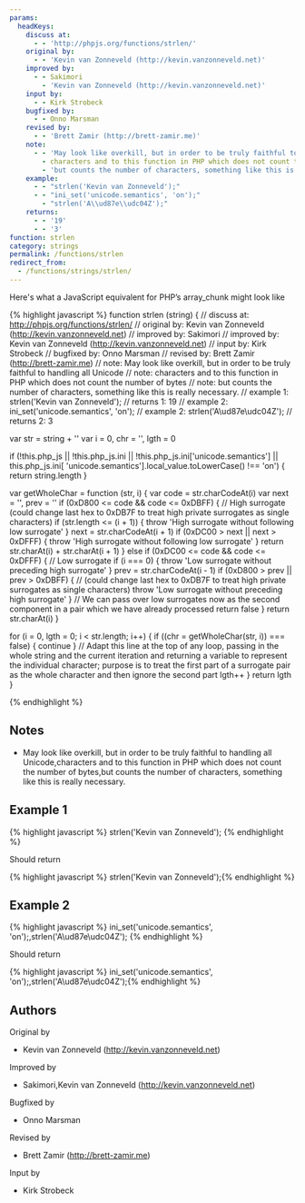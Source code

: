 ```yaml
---
params:
  headKeys:
    discuss at:
      - - 'http://phpjs.org/functions/strlen/'
    original by:
      - - 'Kevin van Zonneveld (http://kevin.vanzonneveld.net)'
    improved by:
      - - Sakimori
        - 'Kevin van Zonneveld (http://kevin.vanzonneveld.net)'
    input by:
      - - Kirk Strobeck
    bugfixed by:
      - - Onno Marsman
    revised by:
      - - 'Brett Zamir (http://brett-zamir.me)'
    note:
      - - 'May look like overkill, but in order to be truly faithful to handling all Unicode'
        - characters and to this function in PHP which does not count the number of bytes
        - 'but counts the number of characters, something like this is really necessary.'
    example:
      - - "strlen('Kevin van Zonneveld');"
      - - "ini_set('unicode.semantics', 'on');"
        - "strlen('A\\ud87e\\udc04Z');"
    returns:
      - - '19'
      - - '3'
function: strlen
category: strings
permalink: /functions/strlen
redirect_from:
  - /functions/strings/strlen/
---
```


<!-- WARNING! This file is auto generated by `npm run web:inject`, do not edit by hand -->

Here's what a JavaScript equivalent for PHP’s array_chunk might look like

{% highlight javascript %}
function strlen (string) {
  //  discuss at: http://phpjs.org/functions/strlen/
  // original by: Kevin van Zonneveld (http://kevin.vanzonneveld.net)
  // improved by: Sakimori
  // improved by: Kevin van Zonneveld (http://kevin.vanzonneveld.net)
  //    input by: Kirk Strobeck
  // bugfixed by: Onno Marsman
  //  revised by: Brett Zamir (http://brett-zamir.me)
  //        note: May look like overkill, but in order to be truly faithful to handling all Unicode
  //        note: characters and to this function in PHP which does not count the number of bytes
  //        note: but counts the number of characters, something like this is really necessary.
  //   example 1: strlen('Kevin van Zonneveld');
  //   returns 1: 19
  //   example 2: ini_set('unicode.semantics', 'on');
  //   example 2: strlen('A\ud87e\udc04Z');
  //   returns 2: 3

  var str = string + ''
  var i = 0,
    chr = '',
    lgth = 0

  if (!this.php_js || !this.php_js.ini || !this.php_js.ini['unicode.semantics'] || this.php_js.ini[
      'unicode.semantics'].local_value.toLowerCase() !== 'on') {
    return string.length
  }

  var getWholeChar = function (str, i) {
    var code = str.charCodeAt(i)
    var next = '',
      prev = ''
    if (0xD800 <= code && code <= 0xDBFF) {
      // High surrogate (could change last hex to 0xDB7F to treat high private surrogates as single characters)
      if (str.length <= (i + 1)) {
        throw 'High surrogate without following low surrogate'
      }
      next = str.charCodeAt(i + 1)
      if (0xDC00 > next || next > 0xDFFF) {
        throw 'High surrogate without following low surrogate'
      }
      return str.charAt(i) + str.charAt(i + 1)
    } else if (0xDC00 <= code && code <= 0xDFFF) {
      // Low surrogate
      if (i === 0) {
        throw 'Low surrogate without preceding high surrogate'
      }
      prev = str.charCodeAt(i - 1)
      if (0xD800 > prev || prev > 0xDBFF) {
        // (could change last hex to 0xDB7F to treat high private surrogates as single characters)
        throw 'Low surrogate without preceding high surrogate'
      }
      // We can pass over low surrogates now as the second component in a pair which we have already processed
      return false
    }
    return str.charAt(i)
  }

  for (i = 0, lgth = 0; i < str.length; i++) {
    if ((chr = getWholeChar(str, i)) === false) {
      continue
    } // Adapt this line at the top of any loop, passing in the whole string and the current iteration and returning a variable to represent the individual character; purpose is to treat the first part of a surrogate pair as the whole character and then ignore the second part
    lgth++
  }
  return lgth
}

{% endhighlight %}

## Notes
- May look like overkill, but in order to be truly faithful to handling all Unicode,characters and to this function in PHP which does not count the number of bytes,but counts the number of characters, something like this is really necessary.

## Example 1

{% highlight javascript %}
strlen('Kevin van Zonneveld');
{% endhighlight %}

Should return

{% highlight javascript %}
strlen('Kevin van Zonneveld');{% endhighlight %}

## Example 2

{% highlight javascript %}
ini_set('unicode.semantics', 'on');,strlen('A\ud87e\udc04Z');
{% endhighlight %}

Should return

{% highlight javascript %}
ini_set('unicode.semantics', 'on');,strlen('A\ud87e\udc04Z');{% endhighlight %}


## Authors


Original by

- Kevin van Zonneveld (http://kevin.vanzonneveld.net)


Improved by

- Sakimori,Kevin van Zonneveld (http://kevin.vanzonneveld.net)


Bugfixed by

- Onno Marsman


Revised by

- Brett Zamir (http://brett-zamir.me)


Input by

- Kirk Strobeck

